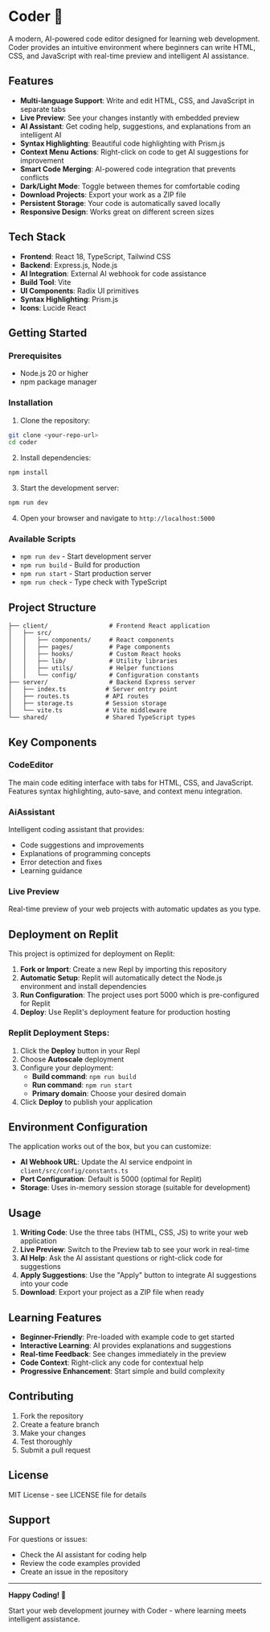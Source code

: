 
# Coder 🚀

A modern, AI-powered code editor designed for learning web development. Coder provides an intuitive environment where beginners can write HTML, CSS, and JavaScript with real-time preview and intelligent AI assistance.

## Features

- **Multi-language Support**: Write and edit HTML, CSS, and JavaScript in separate tabs
- **Live Preview**: See your changes instantly with embedded preview
- **AI Assistant**: Get coding help, suggestions, and explanations from an intelligent AI
- **Syntax Highlighting**: Beautiful code highlighting with Prism.js
- **Context Menu Actions**: Right-click on code to get AI suggestions for improvement
- **Smart Code Merging**: AI-powered code integration that prevents conflicts
- **Dark/Light Mode**: Toggle between themes for comfortable coding
- **Download Projects**: Export your work as a ZIP file
- **Persistent Storage**: Your code is automatically saved locally
- **Responsive Design**: Works great on different screen sizes

## Tech Stack

- **Frontend**: React 18, TypeScript, Tailwind CSS
- **Backend**: Express.js, Node.js
- **AI Integration**: External AI webhook for code assistance
- **Build Tool**: Vite
- **UI Components**: Radix UI primitives
- **Syntax Highlighting**: Prism.js
- **Icons**: Lucide React

## Getting Started

### Prerequisites

- Node.js 20 or higher
- npm package manager

### Installation

1. Clone the repository:
```bash
git clone <your-repo-url>
cd coder
```

2. Install dependencies:
```bash
npm install
```

3. Start the development server:
```bash
npm run dev
```

4. Open your browser and navigate to `http://localhost:5000`

### Available Scripts

- `npm run dev` - Start development server
- `npm run build` - Build for production
- `npm run start` - Start production server
- `npm run check` - Type check with TypeScript

## Project Structure

```
├── client/                 # Frontend React application
│   ├── src/
│   │   ├── components/     # React components
│   │   ├── pages/          # Page components
│   │   ├── hooks/          # Custom React hooks
│   │   ├── lib/            # Utility libraries
│   │   ├── utils/          # Helper functions
│   │   └── config/         # Configuration constants
├── server/                 # Backend Express server
│   ├── index.ts           # Server entry point
│   ├── routes.ts          # API routes
│   ├── storage.ts         # Session storage
│   └── vite.ts            # Vite middleware
└── shared/                # Shared TypeScript types
```

## Key Components

### CodeEditor
The main code editing interface with tabs for HTML, CSS, and JavaScript. Features syntax highlighting, auto-save, and context menu integration.

### AiAssistant
Intelligent coding assistant that provides:
- Code suggestions and improvements
- Explanations of programming concepts
- Error detection and fixes
- Learning guidance

### Live Preview
Real-time preview of your web projects with automatic updates as you type.

## Deployment on Replit

This project is optimized for deployment on Replit:

1. **Fork or Import**: Create a new Repl by importing this repository
2. **Automatic Setup**: Replit will automatically detect the Node.js environment and install dependencies
3. **Run Configuration**: The project uses port 5000 which is pre-configured for Replit
4. **Deploy**: Use Replit's deployment feature for production hosting

### Replit Deployment Steps:

1. Click the **Deploy** button in your Repl
2. Choose **Autoscale** deployment
3. Configure your deployment:
   - **Build command**: `npm run build`
   - **Run command**: `npm run start`
   - **Primary domain**: Choose your desired domain
4. Click **Deploy** to publish your application

## Environment Configuration

The application works out of the box, but you can customize:

- **AI Webhook URL**: Update the AI service endpoint in `client/src/config/constants.ts`
- **Port Configuration**: Default is 5000 (optimal for Replit)
- **Storage**: Uses in-memory session storage (suitable for development)

## Usage

1. **Writing Code**: Use the three tabs (HTML, CSS, JS) to write your web application
2. **Live Preview**: Switch to the Preview tab to see your work in real-time
3. **AI Help**: Ask the AI assistant questions or right-click code for suggestions
4. **Apply Suggestions**: Use the "Apply" button to integrate AI suggestions into your code
5. **Download**: Export your project as a ZIP file when ready

## Learning Features

- **Beginner-Friendly**: Pre-loaded with example code to get started
- **Interactive Learning**: AI provides explanations and suggestions
- **Real-time Feedback**: See changes immediately in the preview
- **Code Context**: Right-click any code for contextual help
- **Progressive Enhancement**: Start simple and build complexity

## Contributing

1. Fork the repository
2. Create a feature branch
3. Make your changes
4. Test thoroughly
5. Submit a pull request

## License

MIT License - see LICENSE file for details

## Support

For questions or issues:
- Check the AI assistant for coding help
- Review the code examples provided
- Create an issue in the repository

---

**Happy Coding! 🎉**

Start your web development journey with Coder - where learning meets intelligent assistance.
